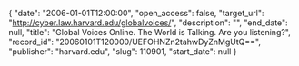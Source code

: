 {
  "date": "2006-01-01T12:00:00", 
  "open_access": false, 
  "target_url": "http://cyber.law.harvard.edu/globalvoices/", 
  "description": "", 
  "end_date": null, 
  "title": "Global Voices Online. The World is Talking. Are you listening?", 
  "record_id": "20060101T120000/UEFOHNZn2tahwDyZnMgUtQ==", 
  "publisher": "harvard.edu", 
  "slug": 110901, 
  "start_date": null
}


